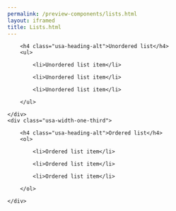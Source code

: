 ```yaml
--- 
permalink: /preview-components/lists.html
layout: iframed 
title: Lists.html
---
```

<div class="usa-grid-full">
    <div class="usa-width-one-third">

        <h4 class="usa-heading-alt">Unordered list</h4>
        <ul>

            <li>Unordered list item</li>

            <li>Unordered list item</li>

            <li>Unordered list item</li>

        </ul>

    </div>
    <div class="usa-width-one-third">

        <h4 class="usa-heading-alt">Ordered list</h4>
        <ol>

            <li>Ordered list item</li>

            <li>Ordered list item</li>

            <li>Ordered list item</li>

        </ol>

    </div>
</div>

<style scoped>
    h4 {
        margin-bottom: 1rem;
    }

    .usa-grid-full .usa-width-one-third:first-of-type {
        margin-bottom: 30px;
    }
</style>
